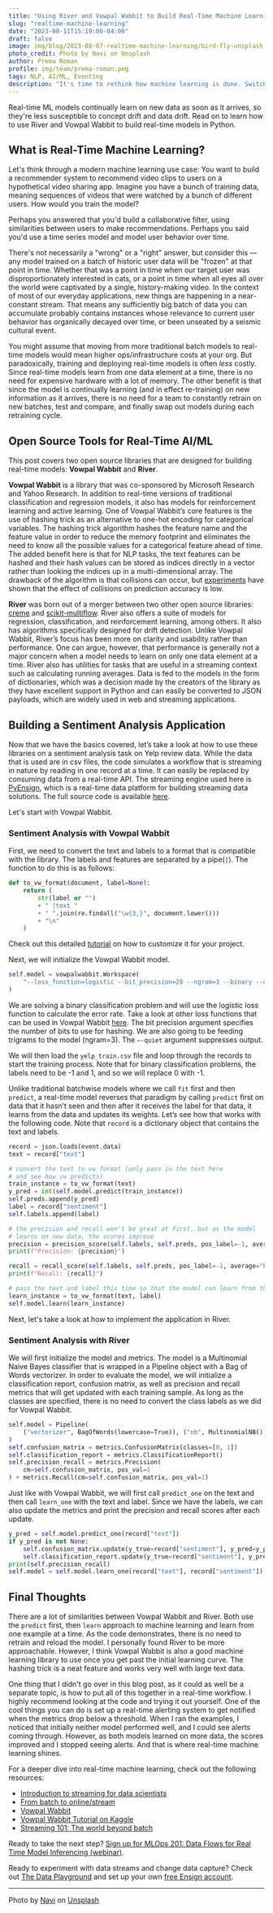 ```yaml
---
title: "Using River and Vowpal Wabbit to Build Real-Time Machine Learning Models"
slug: "realtime-machine-learning"
date: "2023-08-11T15:19:00-04:00"
draft: false
image: img/blog/2023-08-07-realtime-machine-learning/bird-fly-unsplash.jpg
photo_credit: Photo by Navi on Unsplash
author: Prema Roman
profile: img/team/prema-roman.png
tags: NLP, AI/ML, Eventing
description: "It's time to rethink how machine learning is done. Switching to real-time machine learning enables companies to easily adapt in a world where change is the only constant."
---
```


Real-time ML models continually learn on new data as soon as it arrives, so they're less susceptible to concept drift and data drift. Read on to learn how to use River and Vowpal Wabbit to build real-time models in Python.

<!--more-->

## What is Real-Time Machine Learning?
Let's think through a modern machine learning use case: You want to build a recommender system to recommend video clips to users on a hypothetical video sharing app. Imagine you have a bunch of training data, meaning sequences of videos that were watched by a bunch of different users. How would you train the model?

Perhaps you answered that you'd build a collaborative filter, using similarities between users to make recommendations. Perhaps you said you'd use a time series model and model user behavior over time.

There's not necessarily a "wrong" or a "right" answer, but consider this &mdash; any model trained on a batch of historic user data will be "frozen" at that point in time. Whether that was a point in time when our target user was disproportionately interested in cats, or a point in time when all eyes all over the world were captivated by a single, history-making video. In the context of most of our everyday applications, new things are happening in a near-constant stream. That means any sufficiently big batch of data you can accumulate probably contains instances whose relevance to current user behavior has organically decayed over time, or been unseated by a seismic cultural event.

You might assume that moving from more traditional batch models to real-time models would mean higher ops/infrastructure costs at your org. But paradoxically, training and deploying real-time models is often *less* costly. Since real-time models learn from one data element at a time, there is no need for expensive hardware with a lot of memory. The other benefit is that since the model is continually learning (and in effect re-training) on new information as it arrives, there is no need for a team to constantly retrain on new batches, test and compare, and finally swap out models during each retraining cycle.

## Open Source Tools for Real-Time AI/ML

This post covers two open source libraries that are designed for building real-time models: **Vowpal Wabbit** and **River**.

**Vowpal Wabbit** is a library that was co-sponsored by Microsoft Research and Yahoo Research.  In addition to real-time versions of traditional classification and regression models, it also has models for reinforcement learning and active learning.  One of Vowpal Wabbit’s core features is the use of hashing trick as an alternative to one-hot encoding for categorical variables.  The hashing trick algorithm hashes the feature name and the feature value in order to reduce the memory footprint and eliminates the need to know all the possible values for a categorical feature ahead of time.  The added benefit here is that for NLP tasks, the text features can be hashed and their hash values can be stored as indices directly in a vector rather than looking the indices up in a multi-dimensional array.  The drawback of the algorithm is that collisions can occur, but [experiments](https://booking.ai/dont-be-tricked-by-the-hashing-trick-192a6aae3087) have shown that the effect of collisions on prediction accuracy is low.

**River** was born out of a merger between two other open source libraries: [creme](https://github.com/MaxHalford/creme) and [scikit-multiflow](https://github.com/scikit-multiflow/scikit-multiflow).  River also offers a suite of models for regression, classification, and reinforcement learning, among others.  It also has algorithms specifically designed for drift detection. Unlike Vowpal Wabbit, River’s focus has been more on clarity and usability rather than performance.  One can argue, however, that performance is generally not a major concern when a model needs to learn on only one data element at a time.  River also has utilities for tasks that are useful in a streaming context such as calculating running averages.  Data is fed to the models in the form of dictionaries, which was a decision made by the creators of the library as they have excellent support in Python and can easily be converted to JSON payloads, which are widely used in web and streaming applications.


## Building a Sentiment Analysis Application

Now that we have the basics covered, let’s take a look at how to use these libraries on a sentiment analysis task on Yelp review data.  While the data that is used are in csv files, the code simulates a workflow that is streaming in nature by reading in one record at a time.  It can easily be replaced by consuming data from a real-time API.  The streaming engine used here is [PyEnsign](https://github.com/rotationalio/pyensign), which is a real-time data platform for building streaming data solutions.  The full source code is available [here](https://github.com/rotationalio/online-model-examples).

Let's start with Vowpal Wabbit.


### Sentiment Analysis with Vowpal Wabbit
First, we need to convert the text and labels to a format that is compatible with the library. The labels and features are separated by a pipe(`|`).  The function to do this is as follows:

```python
def to_vw_format(document, label=None):
    return (
        str(label or "")
        + " |text "
        + " ".join(re.findall("\w{3,}", document.lower()))
        + "\n"
    )
```

Check out this detailed [tutorial](http://www.philippeadjiman.com/blog/2018/04/03/deep-dive-into-logistic-regression-part-3/) on how to customize it for your project.

Next, we will initialize the Vowpal Wabbit model.
```python
self.model = vowpalwabbit.Workspace(
    "--loss_function=logistic --bit_precision=28 --ngram=3 --binary --quiet"
)
```

We are solving a binary classification problem and will use the logistic loss function to calculate the error rate.  Take a look at other loss functions that can be used in Vowpal Wabbit [here](https://github.com/VowpalWabbit/vowpal_wabbit/wiki/Loss-functions).  The bit precision argument specifies the number of bits to use for hashing.  We are also going to be feeding trigrams to the model (ngram=3).  The `—-quiet` argument suppresses output.

We will then load the `yelp_train.csv` file and loop through the records to start the training process.  Note that for binary classification problems, the labels need to be -1 and 1, and so we will replace 0 with -1.

Unlike traditional batchwise models where we call `fit` first and then `predict`, a real-time model reverses that paradigm by calling `predict` first on data that it hasn’t seen and then after it receives the label for that data, it learns from the data and updates its weights.  Let’s see how that works with the following code.  Note that `record` is a dictionary object that contains the text and labels.

```python
record = json.loads(event.data)
text = record["text"]

# convert the text to vw format (only pass in the text here
# and see how vw predicts)
train_instance = to_vw_format(text)
y_pred = int(self.model.predict(train_instance))
self.preds.append(y_pred)
label = record["sentiment"]
self.labels.append(label)

# the precision and recall won't be great at first, but as the model
# learns on new data, the scores improve
precision = precision_score(self.labels, self.preds, pos_label=-1, average="binary", zero_division=np.nan)
print(f"Precision: {precision}")

recall = recall_score(self.labels, self.preds, pos_label=-1, average="binary", zero_division=np.nan)
print(f"Recall: {recall}")

# pass the text and label this time so that the model can learn from the example
learn_instance = to_vw_format(text, label)
self.model.learn(learn_instance)
```

Next, let's take a look at how to implement the application in River.

### Sentiment Analysis with River

We will first initialize the model and metrics.  The model is a Multinomial Naive Bayes classifier that is wrapped in a Pipeline object with a Bag of Words vectorizer.  In order to evaluate the model, we will initialize a classification report, confusion matrix, as well as precision and recall metrics that will get updated with each training sample.  As long as the classes are specified, there is no need to convert the class labels as we did for Vowpal Wabbit.

```python
self.model = Pipeline(
    ("vectorizer", BagOfWords(lowercase=True)), ("nb", MultinomialNB())
)
self.confusion_matrix = metrics.ConfusionMatrix(classes=[0, 1])
self.classification_report = metrics.ClassificationReport()
self.precision_recall = metrics.Precision(
    cm=self.confusion_matrix, pos_val=1
) + metrics.Recall(cm=self.confusion_matrix, pos_val=1)

```

Just like with Vowpal Wabbit, we will first call `predict_one` on the text and then call `learn_one` with the text and label.  Since we have the labels, we can also update the metrics and print the precision and recall scores after each update.

```python
y_pred = self.model.predict_one(record["text"])
if y_pred is not None:
    self.confusion_matrix.update(y_true=record["sentiment"], y_pred=y_pred)
    self.classification_report.update(y_true=record["sentiment"], y_pred=y_pred)
print(self.precision_recall)
self.model = self.model.learn_one(record["text"], record["sentiment"])
```

## Final Thoughts

There are a lot of similarities between Vowpal Wabbit and River.  Both use the `predict` first, then `learn` approach to machine learning and learn from one example at a time.  As the code demonstrates, there is no need to retrain and reload the model.  I personally found River to be more approachable.  However, I think Vowpal Wabbit is also a good machine learning library to use once you get past the initial learning curve.  The hashing trick is a neat feature and works very well with large text data.

One thing that I didn't go over in this blog post, as it could as well be a separate topic, is how to put all of this together in a real-time workflow.  I highly recommend looking at the code and trying it out yourself.  One of the cool things you can do is set up a real-time alerting system to get notified when the metrics drop below a threshold.  When I ran the examples, I noticed that initially neither model performed well, and I could see alerts coming through.  However, as both models learned on more data, the scores improved and I stopped seeing alerts.  And that is where real-time machine learning shines.

For a deeper dive into real-time machine learning, check out the following resources:
- [Introduction to streaming for data scientists](https://huyenchip.com/2022/08/03/stream-processing-for-data-scientists.html)
- [From batch to online/stream](https://riverml.xyz/dev/examples/batch-to-online/)
- [Vowpal Wabbit](https://vowpalwabbit.org/)
- [Vowpal Wabbit Tutorial on Kaggle](https://www.kaggle.com/code/kashnitsky/topic-8-online-learning-and-vowpal-wabbit#3.2.-News.-Multiclass-classification)
- [Streaming 101: The world beyond batch](https://www.oreilly.com/radar/the-world-beyond-batch-streaming-101/)

Ready to take the next step? [Sign up for MLOps 201: Data Flows for Real Time Model Inferencing (webinar)](https://us06web.zoom.us/webinar/register/3016915923116/WN_wipD3P6PSj24FQDvfP2XhA).

Ready to experiment with data streams and change data capture? Check out [The Data Playground](https://rotational.io/data-playground/) and set up your own [free Ensign account](https://rotational.app/register/).

***
Photo by [Navi](https://unsplash.com/@navi_photography) on [Unsplash](https://unsplash.com/photos/HeoATyJ1DFQ)